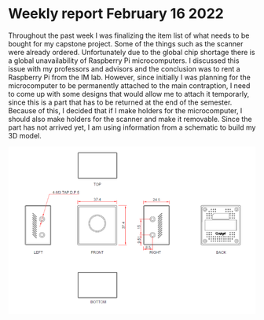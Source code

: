 # Weekly report February 16 2022

Throughout the past week I was finalizing the item list of what needs to be bought for my capstone project. Some of the things such as the scanner were already ordered. 
Unfortunately due to the global chip shortage there is a global unavailability of Raspberry Pi microcomputers. I discussed this issue with my professors and advisors and the conclusion was to rent a Raspberry Pi from the IM lab. However, since initially I was planning for the microcomputer to be permanently attached to the main contraption, I need to come up with some designs that would allow me to attach it temporarly, since this is a part that has to be returned at the end of the semester. Because of this, I decided that if I make holders for the microcomputer, I should also make holders for the scanner and make it removable. Since the part has not arrived yet, I am using information from a schematic to build my 3D model.

![](Capture.png)

